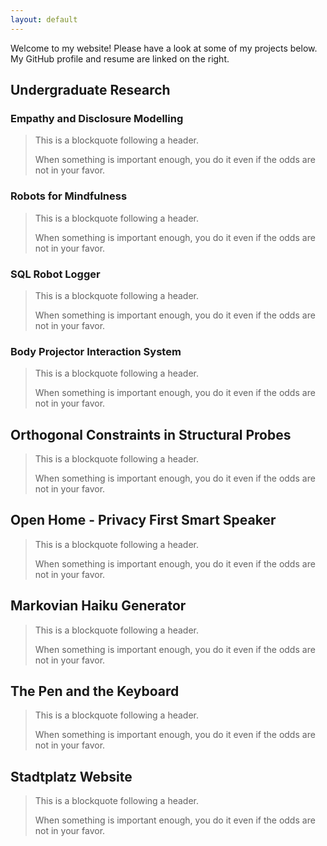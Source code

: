 ```yaml
---
layout: default
---
```



Welcome to my website! Please have a look at some of my projects below. My GitHub profile and resume are linked on the right. 

## Undergraduate Research


### Empathy and Disclosure Modelling

> This is a blockquote following a header.
>
> When something is important enough, you do it even if the odds are not in your favor.


### Robots for Mindfulness

> This is a blockquote following a header.
>
> When something is important enough, you do it even if the odds are not in your favor.


### SQL Robot Logger 

> This is a blockquote following a header.
>
> When something is important enough, you do it even if the odds are not in your favor.


### Body Projector Interaction System

> This is a blockquote following a header.
>
> When something is important enough, you do it even if the odds are not in your favor.


## Orthogonal Constraints in Structural Probes

> This is a blockquote following a header.
>
> When something is important enough, you do it even if the odds are not in your favor.

## Open Home - Privacy First Smart Speaker

> This is a blockquote following a header.
>
> When something is important enough, you do it even if the odds are not in your favor.


## Markovian Haiku Generator 

> This is a blockquote following a header.
>
> When something is important enough, you do it even if the odds are not in your favor.


## The Pen and the Keyboard

> This is a blockquote following a header.
>
> When something is important enough, you do it even if the odds are not in your favor.


## Stadtplatz Website

> This is a blockquote following a header.
>
> When something is important enough, you do it even if the odds are not in your favor.
